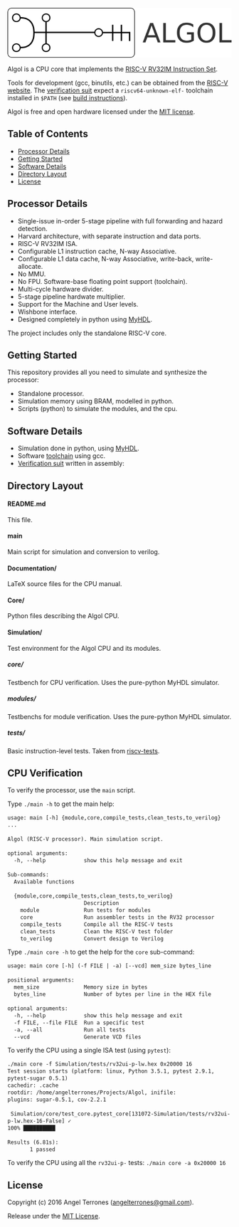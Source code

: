 ![logo](Documentation/img/logo.png)

Algol is a CPU core that implements the [RISC-V RV32IM Instruction Set](http://riscv.org/).

Tools for development (gcc, binutils, etc.) can be obtained from the 
[RISC-V website](http://riscv.org/software-tools/). The 
[verification suit](http://riscv.org/software-tools/riscv-tests/) expect a `riscv64-unknown-elf-` 
toolchain installed in `$PATH` (see [build instructions](http://riscv.org/software-tools/#quickstart)).

Algol is free and open hardware licensed under the [MIT license](https://en.wikipedia.org/wiki/MIT_License).

## Table of Contents
- [Processor Details](#processor-details)
- [Getting Started](#getting-started)
- [Software Details](#software-details)
- [Directory Layout](#directory-layout)
- [License](#license)

## Processor Details

- Single-issue in-order 5-stage pipeline with full forwarding and hazard detection.
- Harvard architecture, with separate instruction and data ports.
- RISC-V RV32IM ISA.
- Configurable L1 instruction cache, N-way Associative.
- Configurable L1 data cache, N-way Associative, write-back, write-allocate.
- No MMU.
- No FPU. Software-base floating point support (toolchain).
- Multi-cycle hardware divider.
- 5-stage pipeline hardwate multiplier.
- Support for the Machine and User levels. 
- Wishbone interface.
- Designed completely in python using [MyHDL](http://myhdl.org/).

The project includes only the standalone RISC-V core.

## Getting Started

This repository provides all you need to simulate and synthesize the processor:

- Standalone processor.
- Simulation memory using BRAM, modelled in python.
- Scripts (python) to simulate the modules, and the cpu.

## Software Details

- Simulation done in python, using [MyHDL](http://myhdl.org/).
- Software [toolchain](http://riscv.org/software-tools/) using gcc.
- [Verification suit](http://riscv.org/software-tools/riscv-tests/) written in assembly:

## Directory Layout

#### README.md

This file.

#### main

Main script for simulation and conversion to verilog.

#### Documentation/

LaTeX source files for the CPU manual.

#### Core/

Python files describing the Algol CPU.

#### Simulation/

Test environment for the Algol CPU and its modules.

##### core/

Testbench for CPU verification. Uses the pure-python MyHDL simulator.

##### modules/

Testbenchs for module verification. Uses the pure-python MyHDL simulator.

##### tests/

Basic instruction-level tests. Taken from [riscv-tests](http://riscv.org/software-tools/riscv-tests/).


## CPU Verification

To verify the processor, use the `main` script.

Type `./main -h` to get the main help:

```
usage: main [-h] {module,core,compile_tests,clean_tests,to_verilog} ...

Algol (RISC-V processor). Main simulation script.

optional arguments:
  -h, --help            show this help message and exit

Sub-commands:
  Available functions

  {module,core,compile_tests,clean_tests,to_verilog}
                        Description
    module              Run tests for modules
    core                Run assembler tests in the RV32 processor
    compile_tests       Compile all the RISC-V tests
    clean_tests         Clean the RISC-V test folder
    to_verilog          Convert design to Verilog
```

Type `./main core -h` to get the help for the `core` sub-command:

```
usage: main core [-h] (-f FILE | -a) [--vcd] mem_size bytes_line

positional arguments:
  mem_size              Memory size in bytes
  bytes_line            Number of bytes per line in the HEX file

optional arguments:
  -h, --help            show this help message and exit
  -f FILE, --file FILE  Run a specific test
  -a, --all             Run all tests
  --vcd                 Generate VCD files
```


To verify the CPU using a single ISA test (using `pytest`):

```
./main core -f Simulation/tests/rv32ui-p-lw.hex 0x20000 16
Test session starts (platform: linux, Python 3.5.1, pytest 2.9.1, pytest-sugar 0.5.1)
cachedir: .cache
rootdir: /home/angelterrones/Projects/Algol, inifile:
plugins: sugar-0.5.1, cov-2.2.1

 Simulation/core/test_core.pytest_core[131072-Simulation/tests/rv32ui-p-lw.hex-16-False] ✓                                                                 100% ██████████

Results (6.81s):
       1 passed
```

To verify the CPU using all the `rv32ui-p-` tests: `./main core -a 0x20000 16`

## License

Copyright (c) 2016 Angel Terrones (<angelterrones@gmail.com>).

Release under the [MIT License](MITlicense.md).

[1]: http://iverilog.icarus.com
